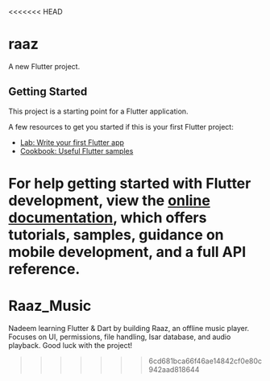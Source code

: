 <<<<<<< HEAD
# raaz

A new Flutter project.

## Getting Started

This project is a starting point for a Flutter application.

A few resources to get you started if this is your first Flutter project:

- [Lab: Write your first Flutter app](https://docs.flutter.dev/get-started/codelab)
- [Cookbook: Useful Flutter samples](https://docs.flutter.dev/cookbook)

For help getting started with Flutter development, view the
[online documentation](https://docs.flutter.dev/), which offers tutorials,
samples, guidance on mobile development, and a full API reference.
=======
# Raaz_Music
Nadeem learning Flutter &amp; Dart by building Raaz, an offline music player. Focuses on UI, permissions, file handling, Isar database, and audio playback. Good luck with the project!
>>>>>>> 6cd681bca66f46ae14842cf0e80c942aad818644
